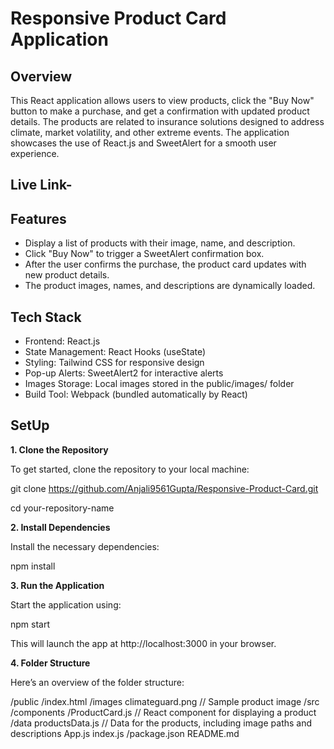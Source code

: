 # Responsive Product Card Application

## Overview

<p>This React application allows users to view products, click the "Buy Now" button to make a purchase, and get a confirmation with updated product details. The products are related to insurance solutions designed to address climate, market volatility, and other extreme events. The application showcases the use of React.js and SweetAlert for a smooth user experience.</p>

## Live Link- 

## Features
<ul>
<li>Display a list of products with their image, name, and description.</li>
  
<li>Click "Buy Now" to trigger a SweetAlert confirmation box.</li>

<li>After the user confirms the purchase, the product card updates with new product details.</li>

<li>The product images, names, and descriptions are dynamically loaded.</li>

</ul>

## Tech Stack
<ul>
  
<li>Frontend: React.js</li>

<li>State Management: React Hooks (useState)</li>

<li>Styling: Tailwind CSS for responsive design</li>

<li>Pop-up Alerts: SweetAlert2 for interactive alerts</li>

<li>Images Storage: Local images stored in the public/images/ folder</li>

<li>Build Tool: Webpack (bundled automatically by React)</li>

</ul>

## SetUp

**1. Clone the Repository**

To get started, clone the repository to your local machine:


git clone https://github.com/Anjali9561Gupta/Responsive-Product-Card.git

cd your-repository-name

**2. Install Dependencies**

 Install the necessary dependencies:
 
npm install

**3. Run the Application**

Start the application using:

npm start

This will launch the app at http://localhost:3000 in your browser.

**4. Folder Structure**

Here’s an overview of the folder structure:

/public
  /index.html
  /images
    climateguard.png // Sample product image
/src
  /components
    /ProductCard.js  // React component for displaying a product
  /data
    productsData.js  // Data for the products, including image paths and descriptions
  App.js
  index.js
/package.json
README.md

